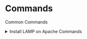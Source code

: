 # Commands
Common Commands
<details>
  <summary>Install LAMP on Apache Commands</summary>
  ```
sudo apt update && sudo apt -y upgrade
```
```
sudo apt -y install apache2
```
```
sudo ufw app list
```
```
sudo ufw allow in "Apache"
```
```
sudo apt -y install mysql-server
```
```
sudo mysql
```
```
ALTER USER 'root'@'localhost' IDENTIFIED WITH mysql_native_password BY 'password';
```
```
sudo mysql_secure_installation
```
```
sudo apt -y install php libapache2-mod-php php-mysql bcmath bz2 Core ctype curl date dom exif fileinfo filter ftp gd hash iconv imagick json libxml mbstring mysqli mysqlnd openssl   PDO pdo_mysql pdo_sqlite Phar posix readline Reflection session SimpleXML SPL sqlite3 standard tokenizer wddx xml xmlreader xmlwriter xsl zip zlib

```
```
sudo mkdir /var/www/your_domain
```
```
sudo chown -R $USER:$USER /var/www/your_domain
```
```
sudo nano /etc/apache2/sites-available/your_domain.conf
```
```
<VirtualHost *:80>
    ServerName your_domain
    ServerAlias www.your_domain
    ServerAdmin webmaster@localhost
    DocumentRoot /var/www/your_domain
    ErrorLog ${APACHE_LOG_DIR}/error.log
    CustomLog ${APACHE_LOG_DIR}/access.log combined
</VirtualHost>
```
```
sudo a2ensite your_domain
```
```
sudo a2dissite 000-default
```
```
sudo apache2ctl configtest
```
```
sudo systemctl reload apache2
```
```
nano /var/www/your_domain/index.html
```
```
<html>
  <head>
    <title>your_domain website</title>
  </head>
  <body>
    <h1>Hello World!</h1>

    <p>This is the landing page of <strong>your_domain</strong>.</p>
  </body>
</html>
```
```
CREATE DATABASE example_database;
```
```
CREATE USER 'example_user'@'%' IDENTIFIED BY 'password';
```
```
ALTER USER 'root'@'localhost' IDENTIFIED WITH mysql_native_password BY 'password';
```
```
GRANT ALL ON example_database.* TO 'example_user'@'%';
```

</details>
